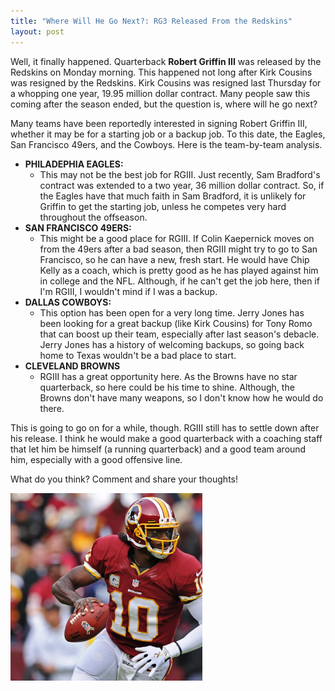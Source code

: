 ```yaml
---
title: "Where Will He Go Next?: RG3 Released From the Redskins"
layout: post
---
```


Well, it finally happened. Quarterback **Robert Griffin III** was released by the Redskins on Monday morning. This happened not long after Kirk Cousins was resigned by the Redskins. Kirk Cousins was resigned last Thursday for a whopping one year, 19.95 million dollar contract. Many people saw this coming after the season ended, but the question is, where will he go next?

Many teams have been reportedly interested in signing Robert Griffin III, whether it may be for a starting job or a backup job. To this date, the Eagles, San Francisco 49ers, and the Cowboys. Here is the team-by-team analysis.

- **PHILADEPHIA EAGLES:**
  - This may not be the best job for RGIII. Just recently, Sam Bradford's contract was extended to a two year, 36 million dollar contract. So, if the Eagles have that much faith in Sam Bradford, it is unlikely for Griffin to get the starting job, unless he competes very hard throughout the offseason.
- **SAN FRANCISCO 49ERS:**
  - This might be a good place for RGIII. If Colin Kaepernick moves on from the 49ers after a bad season, then RGIII might try to go to San Francisco, so he can have a new, fresh start. He would have Chip Kelly as a coach, which is pretty good as he has played against him in college and the NFL. Although, if he can't get the job here, then if I'm RGIII, I wouldn't mind if I was a backup.
- **DALLAS COWBOYS:**
  - This option has been open for a very long time. Jerry Jones has been looking for a great backup (like Kirk Cousins) for Tony Romo that can boost up their team, especially after last season's debacle. Jerry Jones has a history of welcoming backups, so going back home to Texas wouldn't be a bad place to start.
- **CLEVELAND BROWNS**
  - RGIII has a great opportunity here. As the Browns have no star quarterback, so here could be his time to shine. Although, the Browns don't have many weapons, so I don't know how he would do there.

This is going to go on for a while, though. RGIII still has to settle down after his release. I think he would make a good quarterback with a coaching staff that let him be himself (a running quarterback) and a good team around him, especially with a good offensive line.

What do you think? Comment and share your thoughts!

<a href="/images/rg3-image.png"><img class="alignright" title="RG3 Image" src="/images/rg3-image.png" alt="RG3 Image" width="307" height="300" /></a>
